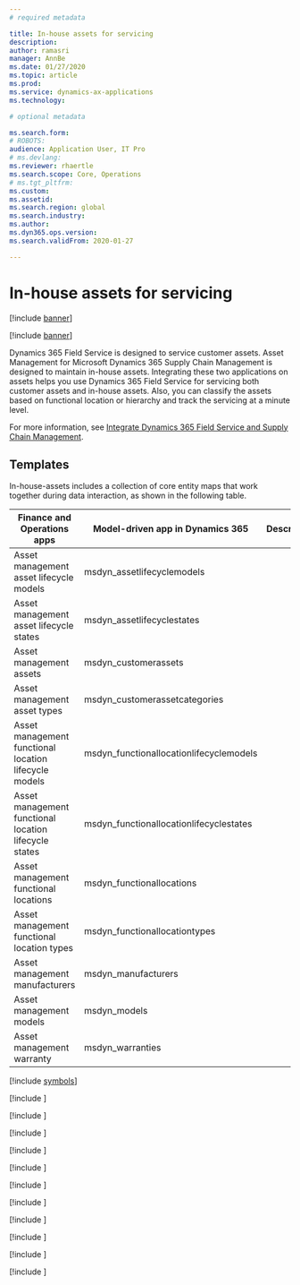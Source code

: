 ```yaml
---
# required metadata

title: In-house assets for servicing
description: 
author: ramasri
manager: AnnBe
ms.date: 01/27/2020
ms.topic: article
ms.prod: 
ms.service: dynamics-ax-applications
ms.technology: 

# optional metadata

ms.search.form: 
# ROBOTS: 
audience: Application User, IT Pro
# ms.devlang: 
ms.reviewer: rhaertle
ms.search.scope: Core, Operations
# ms.tgt_pltfrm: 
ms.custom: 
ms.assetid: 
ms.search.region: global
ms.search.industry: 
ms.author: 
ms.dyn365.ops.version: 
ms.search.validFrom: 2020-01-27

---
```


# In-house assets for servicing

[!include [banner](../../includes/banner.md)]

[!include [banner](../../includes/preview-banner.md)]

Dynamics 365 Field Service is designed to service customer assets.  Asset Management for Microsoft Dynamics 365 Supply Chain Management is designed to maintain in-house assets. Integrating these two applications on assets helps you use Dynamics 365 Field Service for servicing both customer assets and in-house assets. Also, you can classify the assets based on functional location or hierarchy and track the servicing at a minute level.

For more information, see [Integrate Dynamics 365 Field Service and Supply Chain Management](https://docs.microsoft.com/dynamics365/field-service/supply-chain-field-service-integration).

## Templates

In-house-assets includes a collection of core entity maps that work together during data interaction, as shown in the following table.

Finance and Operations apps | Model-driven app in Dynamics 365 | Description
-----------------------|--------------------------------|---
Asset management asset lifecycle models | msdyn_assetlifecyclemodels |
Asset management asset lifecycle states | msdyn_assetlifecyclestates |
Asset management assets | msdyn_customerassets |
Asset management asset types | msdyn_customerassetcategories |
Asset management functional location lifecycle models | msdyn_functionallocationlifecyclemodels |
Asset management functional location lifecycle states | msdyn_functionallocationlifecyclestates |
Asset management functional locations | msdyn_functionallocations |
Asset management functional location types | msdyn_functionallocationtypes |
Asset management manufacturers | msdyn_manufacturers |
Asset management models | msdyn_models |
Asset management warranty | msdyn_warranties |

[!include [symbols](../../includes/dual-write-symbols.md)]

[!include [](includes/AssetManagementAssetLifecycleModels-msdyn-assetlifecyclemodels.md)]

[!include [](includes/AssetManagementAssetLifecycleStates-msdyn-assetlifecyclestates.md)]

[!include [](includes/AssetManagementAssets-msdyn-customerassets.md)]

[!include [](includes/AssetManagementAssetTypes-msdyn-customerassetcategories.md)]

[!include [](includes/AssetManagementFunctionalLocationLifecycleModels-msdyn-functionallocationlifecyclemodels.md)]

[!include [](includes/AssetManagementFunctionalLocationLifecycleStates-msdyn-functionallocationlifecyclestates.md)]

[!include [](includes/AssetManagementFunctionalLocations-msdyn-functionallocations.md)]

[!include [](includes/AssetManagementFunctionalLocationTypes-msdyn-functionallocationtypes.md)]

[!include [](includes/AssetManagementManufacturers-msdyn-manufacturers.md)]

[!include [](includes/AssetManagementModels-msdyn-models.md)]

[!include [](includes/AssetManagementWarranty-msdyn-warranties.md)]



